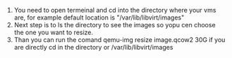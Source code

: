
1. You need to open termeinal and cd into the directory where your vms are, for example default location is "/var/lib/libvirt/images"
2. Next step is to ls the directory to see the images so yopu cen choose the one you want to resize.
3. Than you can run the comand qemu-img resize image.qcow2 30G if you are directly cd in the directory or   /var/lib/libvirt/images